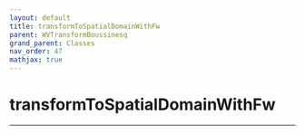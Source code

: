 ```yaml
---
layout: default
title: transformToSpatialDomainWithFw
parent: WVTransformBoussinesq
grand_parent: Classes
nav_order: 47
mathjax: true
---
```


#  transformToSpatialDomainWithFw




---

